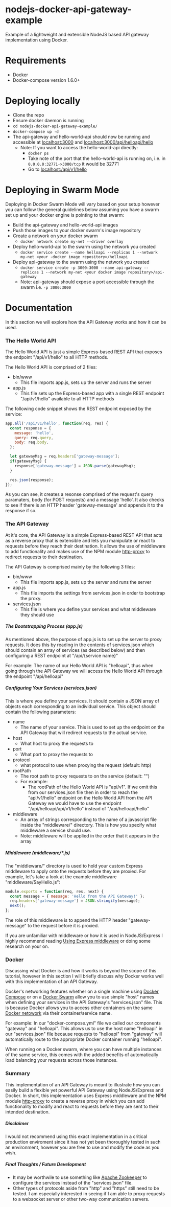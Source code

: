 # nodejs-docker-api-gateway-example
Example of a lightweight and extensible NodeJS based API gateway implementation using Docker.

# Requirements
- Docker
- Docker-compose version 1.6.0+

# Deploying locally
- Clone the repo
- Ensure docker daemon is running
- ```cd nodejs-docker-api-gateway-example/```
- ```docker-compose up -d```
- The api-gateway and hello-world-api should now be running and accessible at [localhost:3000](http://localhost:3000) and [localhost:3000/api/helloapi/hello](http://localhost:3000/api/helloapi/hello)
    - Note: If you want to access the hello-world-api directly:
        - ```docker ps```
        - Take note of the port that the hello-world-api is running on, i.e. in ```0.0.0.0:32771->3000/tcp``` it would be 32771
        - Go to [localhost:<hello-world-api-port>/api/v1/hello](http://localhost:<hello-world-api-port>/api/v1/hello)

# Deploying in Swarm Mode
Deploying in Docker Swarm Mode will vary based on your setup however you can follow the general guidelines below assuming you have a swarm set up and your docker engine is pointing to that swarm:
- Build the api-gateway and hello-world-api images
- Push those images to your docker swarm's image repository
- Create a network on your docker swarm
    - ```docker network create my-net --driver overlay```
- Deploy hello-world-api to the swarm using the network you created
    - ```docker service create --name helloapi --replicas 1 --network my-net <your -docker image repository>/helloapi```
- Deploy api-gateway to the swarm using the network you created
    - ```docker service create -p 3000:3000 --name api-gateway --replicas 1 --network my-net <your docker image repository>/api-gateway```
    - Note: api-gateway should expose a port accessible through the swarm i.e. ```-p 3000:3000```


# Documentation
In this section we will explore how the API Gateway works and how it can be used.

### The Hello World API
The Hello World API is just a simple Express-based REST API that exposes the endpoint "/api/v1/hello" to all HTTP methods.

The Hello World API is comprised of 2 files:
- bin/www
    - This file imports app.js, sets up the server and runs the server
- app.js
    - This file sets up the Express-based app with a single REST endpoint "/api/v1/hello" available to all HTTP methods


The following code snippet shows the REST endpoint exposed by the service:
```javascript
app.all('/api/v1/hello', function(req, res) {
  const response = {
    message: 'hello',
    query: req.query,
    body: req.body,
  };

  let gatewayMsg = req.headers['gateway-message'];
  if(gatewayMsg) {
    response['gateway-message'] = JSON.parse(gatewayMsg);
  }

  res.json(response);
});
```
As you can see, it creates a resonse comprised of the request's query paramaters, body (for POST requests) and a message 'hello'.
It also checks to see if there is an HTTP header 'gateway-message' and appends it to the response if so.

### The API Gateway
At it's core, the API Gateway is a simple Express-based REST API that acts as a reverse proxy that is extensible and lets you manipulate or react to requests before they reach their destination.
It allows the use of middleware to add functionality and makes use of the NPM module [http-proxy](https://www.npmjs.com/package/http-proxy) to redirect requests to their destination.

The API Gateway is comprised mainly by the following 3 files:
- bin/www
    - This file imports app.js, sets up the server and runs the server
- app.js
    - This file imports the settings from services.json in order to bootstrap the proxy.
- services.json
    - This file is where you define your services and what middleware they should use

##### The Bootstrapping Process (app.js)
As mentioned above, the purpose of app.js is to set up the server to proxy requests. It does this by reading in the contents of services.json which should contain an array of services (as described below) and then configuring a REST endpoint at "/api/{service name}"

For example: The name of our Hello World API is "helloapi", thus when going through the API Gateway we will access the Hello World API through the endpoint "/api/helloapi"


##### Configuring Your Services (services.json)
This is where you define your services. It should contain a JSON array of objects each corresponding to an individual service. This object should contain the following parameters:
- name
    - The name of your service. This is used to set up the endpoint on the API Gateway that will redirect requests to the actual service.
- host
    - What host to proxy the requests to
- port
    - What port to proxy the requests to
- protocol
    - what protocol to use when proxying the request (default: http)
- rootPath
    - The root path to proxy requests to on the service (default: "")
    - For example:
        - The rootPath of the Hello World API is "api/v1". If we omit this from our services.json file then in order to reach the "api/v1/hello" endpoint on the Hello World API from the API Gateway we would have to use the endpoint "/api/helloapi/api/v1/hello" instead of "/api/helloapi/hello"
- middleware
    - An array of strings corresponding to the name of a javascript file inside the "middleware/" directory. This is how you specify what middleware a service should use.
    - Note: middleware will be applied in the order that it appears in the array

##### Middleware (middleware/*.js)
The "middleware/" directory is used to hold your custom Express middleware to apply onto the requests before they are proxied. For example, let's take a look at the example middleware "middleware/SayHello.js":
```javascript
module.exports = function(req, res, next) {
  const message = { message: 'Hello from the API Gateway!' };
  req.headers['gateway-message'] = JSON.stringify(message);
  next();
};
```
The role of this middleware is to append the HTTP header "gateway-message" to the request before it is proxied.

If you are unfamiliar with middleware or how it is used in NodeJS/Express I highly recommend reading [Using Express middleware](http://expressjs.com/en/guide/using-middleware.html) or doing some research on your on.

### Docker
Discussing what Docker is and how it works is beyond the scope of this tutorial, however in this section I will briefly discuss why Docker works well with this implementation of an API Gateway.

Docker's networking features whether on a single machine using [Docker Compose](https://docs.docker.com/compose/) or on a [Docker Swarm](https://docs.docker.com/engine/swarm/) allow you to use simple "host" names when defining your services in the API Gateway's "services.json" file. This is because Docker allows you to access other containers on the same [Docker netowork](https://docs.docker.com/engine/userguide/networking/) via their container/service name.

For example:
In our "docker-compose.yml" file we called our components "gateway" and "helloapi". This allows us to use the host name "helloapi" in our "services.json" file because requests to "helloapi" from "gateway" will automatically route to the appropriate Docker container running "helloapi".

When running on a Docker swarm, where you can have multiple instances of the same service, this comes with the added benefits of automatically load balancing your requests across those instances.

### Summary
This implementation of an API Gateway is meant to illustrate how you can easily build a flexible yet powerful API Gateway using NodeJS/Express and Docker. In short, this implementation uses Express middleware and the NPM module [http-proxy](https://www.npmjs.com/package/http-proxy) to create a reverse proxy in which you can add functionality to modify and react to requests before they are sent to their intended destination.

##### Disclaimer
I would not recommend using this exact implementation in a critical production enviroment since it has not yet been thoroughly tested in such an environment, however you are free to use and modify the code as you wish.

##### Final Thoughts / Future Development
- It may be worthwile to use something like [Apache Zookeeper](https://zookeeper.apache.org/) to configure the services instead of the "services.json" file.
- Other types of protocols aside from "http" and "https" still need to be tested. I am especially interested in seeing if I am able to proxy requests to a websocket server or other two-way communication servers.
